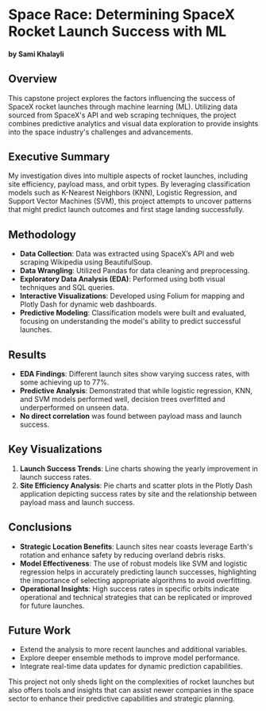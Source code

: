 # Space Race: Determining SpaceX Rocket Launch Success with ML
#### by Sami Khalayli

## Overview
This capstone project explores the factors influencing the success of SpaceX rocket launches through machine learning (ML). Utilizing data sourced from SpaceX's API and web scraping techniques, the project combines predictive analytics and visual data exploration to provide insights into the space industry's challenges and advancements.

## Executive Summary
My investigation dives into multiple aspects of rocket launches, including site efficiency, payload mass, and orbit types. By leveraging classification models such as K-Nearest Neighbors (KNN), Logistic Regression, and Support Vector Machines (SVM), this project attempts to uncover patterns that might predict launch outcomes and first stage landing successfully.

## Methodology
- **Data Collection**: Data was extracted using SpaceX’s API and web scraping Wikipedia using BeautifulSoup.
- **Data Wrangling**: Utilized Pandas for data cleaning and preprocessing.
- **Exploratory Data Analysis (EDA)**: Performed using both visual techniques and SQL queries.
- **Interactive Visualizations**: Developed using Folium for mapping and Plotly Dash for dynamic web dashboards.
- **Predictive Modeling**: Classification models were built and evaluated, focusing on understanding the model's ability to predict successful launches.

## Results
- **EDA Findings**: Different launch sites show varying success rates, with some achieving up to 77%.
- **Predictive Analysis**: Demonstrated that while logistic regression, KNN, and SVM models performed well, decision trees overfitted and underperformed on unseen data.
- **No direct correlation** was found between payload mass and launch success.

## Key Visualizations
1. **Launch Success Trends**: Line charts showing the yearly improvement in launch success rates.
2. **Site Efficiency Analysis**: Pie charts and scatter plots in the Plotly Dash application depicting success rates by site and the relationship between payload mass and launch success.

## Conclusions
- **Strategic Location Benefits**: Launch sites near coasts leverage Earth's rotation and enhance safety by reducing overland debris risks.
- **Model Effectiveness**: The use of robust models like SVM and logistic regression helps in accurately predicting launch successes, highlighting the importance of selecting appropriate algorithms to avoid overfitting.
- **Operational Insights**: High success rates in specific orbits indicate operational and technical strategies that can be replicated or improved for future launches.

## Future Work
- Extend the analysis to more recent launches and additional variables.
- Explore deeper ensemble methods to improve model performance.
- Integrate real-time data updates for dynamic prediction capabilities.

This project not only sheds light on the complexities of rocket launches but also offers tools and insights that can assist newer companies in the space sector to enhance their predictive capabilities and strategic planning.
